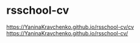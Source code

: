 # rsschool-cv
https://YaninaKravchenko.github.io/rsschool-cv/cv
https://YaninaKravchenko.github.io/rsschool-cv/
